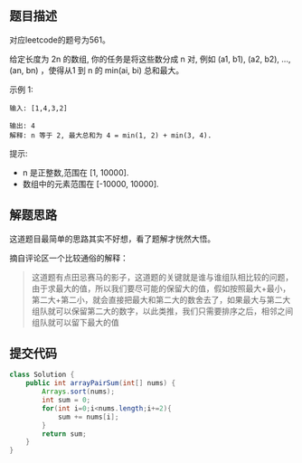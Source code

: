 ## 题目描述

对应leetcode的题号为561。

给定长度为 2n 的数组, 你的任务是将这些数分成 n 对, 例如 (a1, b1), (a2, b2), ..., (an, bn) ，使得从1 到 n 的 min(ai, bi) 总和最大。

示例 1:


```
输入: [1,4,3,2]

输出: 4
解释: n 等于 2, 最大总和为 4 = min(1, 2) + min(3, 4).
```

提示:

- n 是正整数,范围在 [1, 10000].
- 数组中的元素范围在 [-10000, 10000].

## 解题思路

这道题目最简单的思路其实不好想，看了题解才恍然大悟。

摘自评论区一个比较通俗的解释：

> 这道题有点田忌赛马的影子，这道题的关键就是谁与谁组队相比较的问题，由于求最大的值，所以我们要尽可能的保留大的值，假如按照最大+最小，第二大+第二小，就会直接把最大和第二大的数舍去了，如果最大与第二大组队就可以保留第二大的数字，以此类推，我们只需要排序之后，相邻之间组队就可以留下最大的值

## 提交代码



```java
class Solution {
    public int arrayPairSum(int[] nums) {
        Arrays.sort(nums);
        int sum = 0;
        for(int i=0;i<nums.length;i+=2){
            sum += nums[i];
        }
        return sum;
    }
}
```
